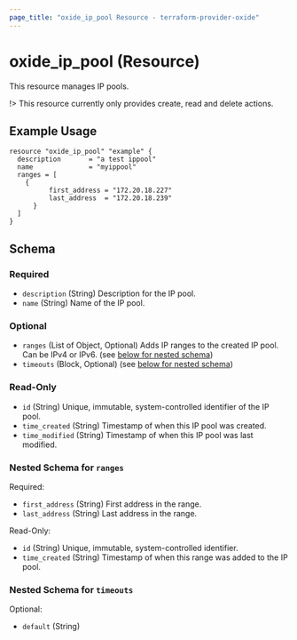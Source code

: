 ```yaml
---
page_title: "oxide_ip_pool Resource - terraform-provider-oxide"
---
```


# oxide_ip_pool (Resource)

This resource manages IP pools.

!> This resource currently only provides create, read and delete actions.

## Example Usage

```hcl
resource "oxide_ip_pool" "example" {
  description       = "a test ippool"
  name              = "myippool"
  ranges = [
    {
		  first_address = "172.20.18.227"
		  last_address  = "172.20.18.239"
	  }
  ]
}
```

## Schema

### Required

- `description` (String) Description for the IP pool.
- `name` (String) Name of the IP pool.

### Optional

- `ranges` (List of Object, Optional) Adds IP ranges to the created IP pool. Can be IPv4 or IPv6. (see [below for nested schema](#nestedblock--ranges))
- `timeouts` (Block, Optional) (see [below for nested schema](#nestedblock--timeouts))

### Read-Only

- `id` (String) Unique, immutable, system-controlled identifier of the IP pool.
- `time_created` (String) Timestamp of when this IP pool was created.
- `time_modified` (String) Timestamp of when this IP pool was last modified.

<a id="nestedblock--ranges"></a>

### Nested Schema for `ranges`

Required:

- `first_address` (String) First address in the range.
- `last_address` (String) Last address in the range.

Read-Only:

- `id` (String) Unique, immutable, system-controlled identifier.
- `time_created` (String) Timestamp of when this range was added to the IP pool.

<a id="nestedblock--timeouts"></a>

### Nested Schema for `timeouts`

Optional:

- `default` (String)
